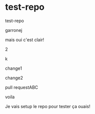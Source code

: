 # test-repo

test-repo

garronej

mais oui c'est clair!

2

k

change1

change2


pull requestABC

voila

Je vais setup le repo pour tester ça ouais! 
